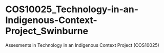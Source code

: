 # COS10025_Technology-in-an-Indigenous-Context-Project_Swinburne
Assesments in Technology in an Indigenous Context Project (COS10025)
